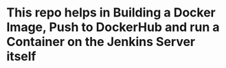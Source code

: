 # This repo helps in Building a Docker Image, Push to DockerHub and run a Container on the Jenkins Server itself
